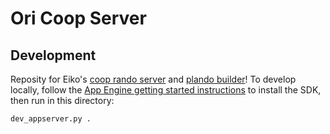 Ori Coop Server
===============

## Development

Reposity for Eiko's [coop rando server](http://orirandocoopserver.appspot.com) and [plando builder](http://orirandocoopserver.appspot.com/plando)!
To develop locally, follow the [App Engine getting started
instructions](http://webapp2.readthedocs.io/en/latest/tutorials/gettingstarted/)
to install the SDK, then run in this directory:

    dev_appserver.py .
